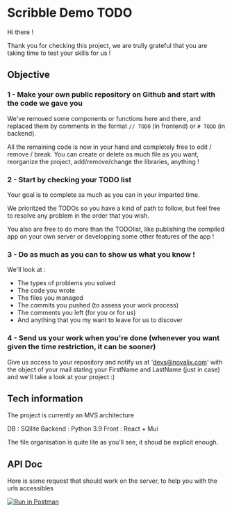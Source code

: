 # Scribble Demo TODO

Hi there ! 

Thank you for checking this project, we are trully grateful that you are taking time to test your skills for us ! 

## Objective

### 1 - Make your own public repository on Github and start with the code we gave you

We've removed some components or functions here and there, and replaced them by comments in the format `// TODO` (in frontend) or `# TODO` (in backend).

All the remaining code is now in your hand and completely free to edit / remove / break. You can create or delete as much file as you want, reorganize the project, add/remove/change the libraries, anything ! 

### 2 - Start by checking your TODO list

Your goal is to complete as much as you can in your imparted time. 

We prioritzed the TODOs so you have a kind of path to follow, but feel free to resolve any problem in the order that you wish. 

You also are free to do more than the TODOlist, like publishing the compiled app on your own server or developping some other features of the app !


### 3 - Do as much as you can to show us what you know ! 

We'll look at :
- The types of problems you solved
- The code you wrote
- The files you managed
- The commits you pushed (to assess your work process)
- The comments you left (for you or for us)
- And anything that you my want to leave for us to discover

### 4 - Send us your work when you're done (whenever you want given the time restriction, it can be sooner)

Give us access to your repository and notify us at 'devs@novalix.com' with the object of your mail stating your FirstName and LastName (just in case) and we'll take a look at your project :) 

## Tech information

The project is currently an MVS architecture

DB : SQllite
Backend : Python 3.9
Front : React + Mui

The file organisation is quite lite as you'll see, it shoud be explicit enough.

## API Doc

Here is some request that should work on the server, to help you with the urls accessibles

 
[![Run in Postman](https://run.pstmn.io/button.svg)](https://app.getpostman.com/run-collection/ea00f414721a65b1d68d)
